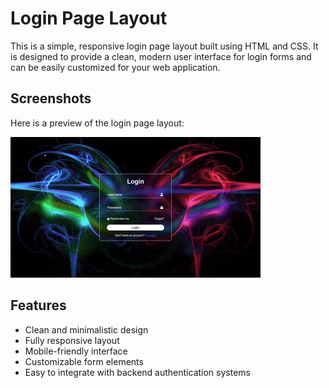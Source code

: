 # Login Page Layout

This is a simple, responsive login page layout built using HTML and CSS. It is designed to provide a clean, modern user interface for login forms and can be easily customized for your web application.


## Screenshots

Here is a preview of the login page layout:

![Login Page Screenshot](test.gif) 

## Features

- Clean and minimalistic design
- Fully responsive layout
- Mobile-friendly interface
- Customizable form elements
- Easy to integrate with backend authentication systems

